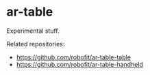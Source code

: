 # ar-table
Experimental stuff. 
 
Related repositories:
 - https://github.com/robofit/ar-table-table
 - https://github.com/robofit/ar-table-handheld
